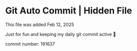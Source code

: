 # Git Auto Commit | Hidden File

This file was added Feb 12, 2025

Just for fun and keeping my daily git commit active 🤪

commit number: 191637
